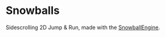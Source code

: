 # Snowballs

Sidescrolling 2D Jump & Run, made with the [SnowballEngine](https://github.com/MatsThieme/SnowballEngine).
